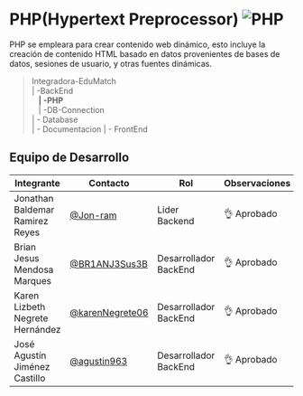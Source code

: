 # PHP(Hypertext Preprocessor) ![PHP](https://img.shields.io/badge/PHP-777BB4?style=for-the-badge&logo=php&logoColor=white)

PHP se empleara para crear contenido web dinámico, esto incluye la creación de contenido HTML basado en datos provenientes de bases de datos, sesiones de usuario, y otras fuentes dinámicas.

>Integradora-EduMatch<br>
>| -BackEnd<br>
>&nbsp;&nbsp; **| -PHP**<br>
>&nbsp;&nbsp; | -DB-Connection<br>
>| - Database<br>
>| - Documentacion
>| - FrontEnd

## Equipo de Desarrollo
|Integrante|Contacto|Rol|Observaciones|
|----------|-------|---|-------------|
| Jonathan Baldemar Ramirez Reyes|[@Jon-ram](https://github.com/Jon-ram)|Lider Backend|👌 Aprobado
| Brian Jesus Mendosa Marques|[@BR1ANJ3Sus3B](https://github.com/BR1ANJ3Sus3B)|Desarrollador BackEnd|👌 Aprobado
| Karen Lizbeth Negrete Hernández|[@karenNegrete06](https://github.com/karenNegrete06)| Desarrollador BackEnd|👌 Aprobado
| José Agustín Jiménez Castillo|[@agustin963](https://github.com/agustin963)|Desarrollador BackEnd|👌 Aprobado
